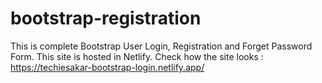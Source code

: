 # bootstrap-registration
This is complete Bootstrap User Login, Registration and Forget Password Form.
This site is hosted in Netlify.
Check how the site looks : https://techiesakar-bootstrap-login.netlify.app/
